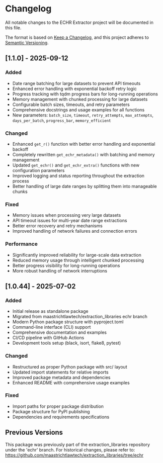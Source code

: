 # Changelog

All notable changes to the ECHR Extractor project will be documented in this file.

The format is based on [Keep a Changelog](https://keepachangelog.com/en/1.0.0/),
and this project adheres to [Semantic Versioning](https://semver.org/spec/v2.0.0.html).

## [1.1.0] - 2025-09-12

### Added

- Date range batching for large datasets to prevent API timeouts
- Enhanced error handling with exponential backoff retry logic
- Progress tracking with tqdm progress bars for long-running operations
- Memory management with chunked processing for large datasets
- Configurable batch sizes, timeouts, and retry parameters
- Comprehensive docstrings and usage examples for all functions
- New parameters: `batch_size`, `timeout`, `retry_attempts`, `max_attempts`, `days_per_batch`, `progress_bar`, `memory_efficient`

### Changed

- Enhanced `get_r()` function with better error handling and exponential backoff
- Completely rewritten `get_echr_metadata()` with batching and memory management
- Updated `get_echr()` and `get_echr_extra()` functions with new configuration parameters
- Improved logging and status reporting throughout the extraction process
- Better handling of large date ranges by splitting them into manageable chunks

### Fixed

- Memory issues when processing very large datasets
- API timeout issues for multi-year date range extractions
- Better error recovery and retry mechanisms
- Improved handling of network failures and connection errors

### Performance

- Significantly improved reliability for large-scale data extraction
- Reduced memory usage through intelligent chunked processing
- Better progress visibility for long-running operations
- More robust handling of network interruptions

## [1.0.44] - 2025-07-02

### Added

- Initial release as standalone package
- Migrated from maastrichtlawtech/extraction_libraries echr branch
- Modern Python package structure with pyproject.toml
- Command-line interface (CLI) support
- Comprehensive documentation and examples
- CI/CD pipeline with GitHub Actions
- Development tools setup (black, isort, flake8, pytest)

### Changed

- Restructured as proper Python package with src/ layout
- Updated import statements for relative imports
- Improved package metadata and dependencies
- Enhanced README with comprehensive usage examples

### Fixed

- Import paths for proper package distribution
- Package structure for PyPI publishing
- Dependencies and requirements specifications

## Previous Versions

This package was previously part of the extraction_libraries repository
under the 'echr' branch. For historical changes, please refer to:
https://github.com/maastrichtlawtech/extraction_libraries/tree/echr
